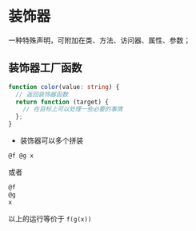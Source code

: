 # 装饰器


一种特殊声明，可附加在类、方法、访问器、属性、参数；
## 装饰器工厂函数
````typescript
function color(value: string) {
  // 返回装饰器函数
  return function (target) {
    // 在目标上可以处理一些必要的事情
  };
}
````

+ 装饰器可以多个拼装
```typescript
@f @g x
```
或者
```typescript
@f
@g
x
```
以上的运行等价于 `f(g(x))`